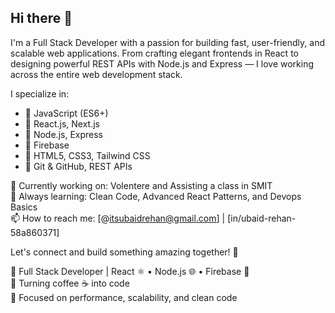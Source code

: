 ## Hi there 👋


I'm a Full Stack Developer with a passion for building fast, user-friendly, and scalable web applications. From crafting elegant frontends in React to designing powerful REST APIs with Node.js and Express — I love working across the entire web development stack.

I specialize in:
- 🔹 JavaScript (ES6+)
- 🔹 React.js, Next.js
- 🔹 Node.js, Express
- 🔹 Firebase
- 🔹 HTML5, CSS3, Tailwind CSS
- 🔹 Git & GitHub, REST APIs

🔭 Currently working on: Volentere and Assisting a class in SMIT  
🌱 Always learning: Clean Code, Advanced React Patterns, and Devops Basics  
📫 How to reach me: [@itsubaidrehan@gmail.com] | [in/ubaid-rehan-58a860371]

Let's connect and build something amazing together! 🚀


🚀 Full Stack Developer | React ⚛️ • Node.js 🌐 • Firebase 🍃  
🔧 Turning coffee ☕ into code  
🎯 Focused on performance, scalability, and clean code  

